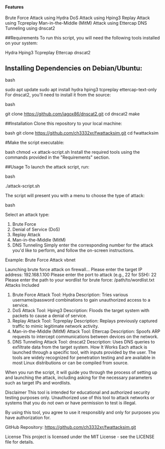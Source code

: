 #### Features
Brute Force Attack using Hydra
DoS Attack using Hping3
Replay Attack using Tcpreplay
Man-in-the-Middle (MitM) Attack using Ettercap
DNS Tunneling using dnscat2

##Requirements
To run this script, you will need the following tools installed on your system:

Hydra
Hping3
Tcpreplay
Ettercap
dnscat2

## Installing Dependencies on Debian/Ubuntu:

bash

sudo apt update
sudo apt install hydra hping3 tcpreplay ettercap-text-only
For dnscat2, you'll need to install it from the source:


bash

git clone https://github.com/iagox86/dnscat2.git
cd dnscat2
make


##Installation
Clone this repository to your local machine:

bash
git clone https://github.com/ch3332xr/fwattacksim.git
cd fwattacksim

#Make the script executable:

bash
chmod +x attack-script.sh
Install the required tools using the commands provided in the "Requirements" section.

##Usage
To launch the attack script, run:

bash

./attack-script.sh


The script will present you with a menu to choose the type of attack:

bash

Select an attack type:
1) Brute Force
2) Denial of Service (DoS)
3) Replay Attack
4) Man-in-the-Middle (MitM)
5) DNS Tunneling
Simply enter the corresponding number for the attack you'd like to perform, and follow the on-screen instructions.

Example: Brute Force Attack
vbnet

Launching brute force attack on firewall...
Please enter the target IP address: 192.168.1.100
Please enter the port to attack (e.g., 22 for SSH): 22
Please enter the path to your wordlist for brute force: /path/to/wordlist.txt
Attacks Included
1. Brute Force Attack
Tool: Hydra
Description: Tries various username/password combinations to gain unauthorized access to a service.
2. DoS Attack
Tool: Hping3
Description: Floods the target system with packets to cause a denial of service.
3. Replay Attack
Tool: Tcpreplay
Description: Replays previously captured traffic to mimic legitimate network activity.
4. Man-in-the-Middle (MitM) Attack
Tool: Ettercap
Description: Spoofs ARP requests to intercept communications between devices on the network.
5. DNS Tunneling Attack
Tool: dnscat2
Description: Uses DNS queries to exfiltrate data from the target system.
How It Works
Each attack is launched through a specific tool, with inputs provided by the user. The tools are widely recognized for penetration testing and are available in most Linux distributions or can be compiled from source.

When you run the script, it will guide you through the process of setting up and launching the attack, including asking for the necessary parameters such as target IPs and wordlists.

Disclaimer
This tool is intended for educational and authorized security testing purposes only. Unauthorized use of this tool to attack networks or systems that you do not own or have permission to test is illegal.


By using this tool, you agree to use it responsibly and only for purposes you have authorization for.

GitHub Repository: https://github.com/ch3332xr/fwattacksim.git

License
This project is licensed under the MIT License - see the LICENSE file for details.

